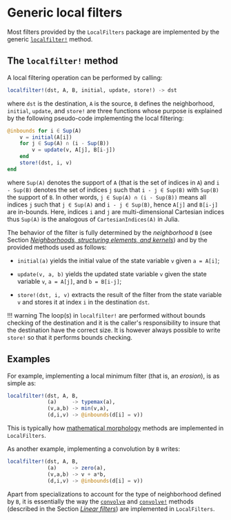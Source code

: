 # Generic local filters

Most filters provided by the `LocalFilters` package are implemented by the
generic [`localfilter!`](@ref) method.


## The `localfilter!` method

A local filtering operation can be performed by calling:

```julia
localfilter!(dst, A, B, initial, update, store!) -> dst
```

where `dst` is the destination, `A` is the source, `B` defines the
neighborhood, `initial`, `update`, and `store!` are three functions whose
purpose is explained by the following pseudo-code implementing the local
filtering:

```julia
@inbounds for i ∈ Sup(A)
    v = initial(A[i])
    for j ∈ Sup(A) ∩ (i - Sup(B))
        v = update(v, A[j], B[i-j])
    end
    store!(dst, i, v)
end
```

where `Sup(A)` denotes the support of `A` (that is the set of indices in `A`)
and `i - Sup(B)` denotes the set of indices `j` such that `i - j ∈ Sup(B)` with
`Sup(B)` the support of `B`.  In other words, `j ∈ Sup(A) ∩ (i - Sup(B))` means
all indices `j` such that `j ∈ Sup(A)` and `i - j ∈ Sup(B)`, hence `A[j]` and
`B[i-j]` are in-bounds.  Here, indices `i` and `j` are multi-dimensional
Cartesian indices thus `Sup(A)` is the analogous of `CartesianIndices(A)` in
Julia.

The behavior of the filter is fully determined by the *neighborhood* `B` (see
Section [*Neighborhoods, structuring elements, and
kernels*](neighborhoods.html)) and by the provided methods used as follows:

- `initial(a)` yields the initial value of the state variable `v` given `a =
  A[i]`;

- `update(v, a, b)` yields the updated state variable `v` given the state
  variable `v`, `a = A[j]`, and `b = B[i-j]`;

- `store!(dst, i, v)` extracts the result of the filter from the state variable
  `v` and stores it at index `i` in the destination `dst`.

!!! warning
    The loop(s) in `localfilter!` are performed without bounds checking of the
    destination and it is the caller's responsibility to insure that the
    destination have the correct size.  It is however always possible to write
    `store!` so that it performs bounds checking.


## Examples

For example, implementing a local minimum filter (that is, an *erosion*), is as
simple as:

```julia
localfilter!(dst, A, B,
             (a)     -> typemax(a),
             (v,a,b) -> min(v,a),
             (d,i,v) -> @inbounds(d[i] = v))
```

This is typically how [mathematical morphology](#morphology) methods are
implemented in `LocalFilters`.

As another example, implementing a convolution by `B` writes:

```julia
localfilter!(dst, A, B,
             (a)     -> zero(a),
             (v,a,b) -> v + a*b,
             (d,i,v) -> @inbounds(d[i] = v))
```

Apart from specializations to account for the type of neighborhood defined by
`B`, it is essentially the way the [`convolve`](@ref) and [`convolve!`](@ref)
methods (described in the Section [*Linear filters*](linear.html)) are
implemented in `LocalFilters`.
